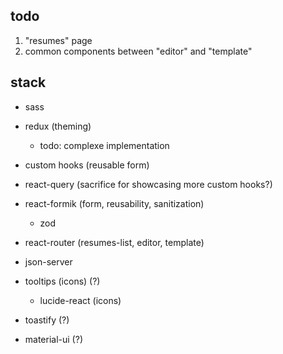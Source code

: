 ## todo
1. "resumes" page
2. common components between "editor" and "template"

## stack
- sass
- redux (theming)
    - todo: complexe implementation
- custom hooks (reusable form)
- react-query (sacrifice for showcasing more custom hooks?)
- react-formik (form, reusability, sanitization)
    - zod
- react-router (resumes-list, editor, template)
- json-server

- tooltips (icons) (?)
    - lucide-react (icons)
- toastify (?)
- material-ui (?)